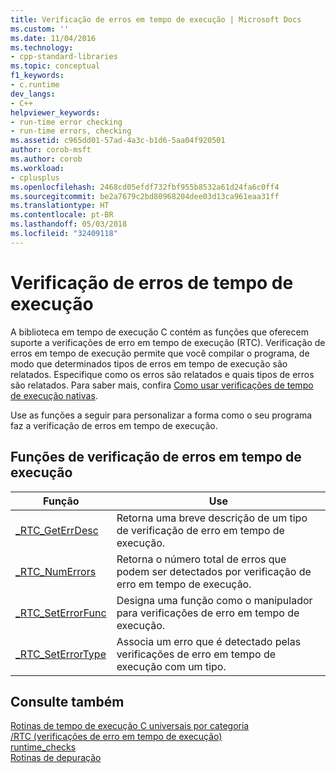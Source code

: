 ```yaml
---
title: Verificação de erros em tempo de execução | Microsoft Docs
ms.custom: ''
ms.date: 11/04/2016
ms.technology:
- cpp-standard-libraries
ms.topic: conceptual
f1_keywords:
- c.runtime
dev_langs:
- C++
helpviewer_keywords:
- run-time error checking
- run-time errors, checking
ms.assetid: c965dd01-57ad-4a3c-b1d6-5aa04f920501
author: corob-msft
ms.author: corob
ms.workload:
- cplusplus
ms.openlocfilehash: 2468cd05efdf732fbf955b8532a61d24fa6c0ff4
ms.sourcegitcommit: be2a7679c2bd80968204dee03d13ca961eaa31ff
ms.translationtype: HT
ms.contentlocale: pt-BR
ms.lasthandoff: 05/03/2018
ms.locfileid: "32409118"
---
```

# <a name="run-time-error-checking"></a>Verificação de erros de tempo de execução

A biblioteca em tempo de execução C contém as funções que oferecem suporte a verificações de erro em tempo de execução (RTC). Verificação de erros em tempo de execução permite que você compilar o programa, de modo que determinados tipos de erros em tempo de execução são relatados. Especifique como os erros são relatados e quais tipos de erros são relatados. Para saber mais, confira [Como usar verificações de tempo de execução nativas](/visualstudio/debugger/how-to-use-native-run-time-checks).

 Use as funções a seguir para personalizar a forma como o seu programa faz a verificação de erros em tempo de execução.

## <a name="run-time-error-checking-functions"></a>Funções de verificação de erros em tempo de execução

|Função|Use|
|--------------|---------|
|[_RTC_GetErrDesc](../c-runtime-library/reference/rtc-geterrdesc.md)|Retorna uma breve descrição de um tipo de verificação de erro em tempo de execução.|
|[_RTC_NumErrors](../c-runtime-library/reference/rtc-numerrors.md)|Retorna o número total de erros que podem ser detectados por verificação de erro em tempo de execução.|
|[_RTC_SetErrorFunc](../c-runtime-library/reference/rtc-seterrorfunc.md)|Designa uma função como o manipulador para verificações de erro em tempo de execução.|
|[_RTC_SetErrorType](../c-runtime-library/reference/rtc-seterrortype.md)|Associa um erro que é detectado pelas verificações de erro em tempo de execução com um tipo.|

## <a name="see-also"></a>Consulte também

[Rotinas de tempo de execução C universais por categoria](../c-runtime-library/run-time-routines-by-category.md)<br/>
 [/RTC (verificações de erro em tempo de execução)](../build/reference/rtc-run-time-error-checks.md)<br/>
 [runtime_checks](../preprocessor/runtime-checks.md)<br/>
 [Rotinas de depuração](../c-runtime-library/debug-routines.md)<br/>
